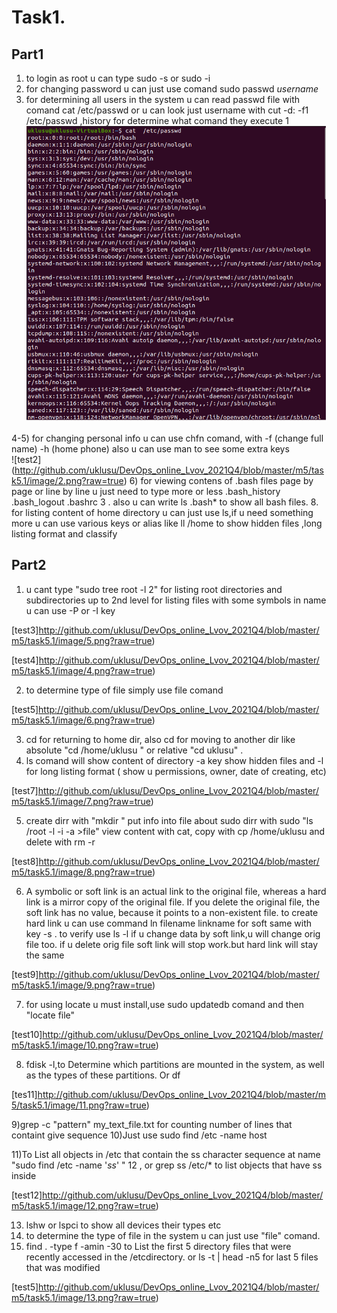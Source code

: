 # Task1.
## Part1
1) to login as root u can type sudo -s or sudo -i
2) for changing password u can just use comand sudo passwd *username* 
3) for determining all users in the system u can read passwd file with comand  cat /etc/passwd or u can look just username with cut -d: -f1 /etc/passwd   ,history for determine what comand they execute  1
![test1](http://github.com/uklusu/DevOps_online_Lvov_2021Q4/blob/master/m5/task5.1/image/1.png?raw=true)



4-5) for changing personal info u can use  chfn comand, with -f (change full name) -h (home phone) also u can use man to see some extra keys  
![test2]
(http://github.com/uklusu/DevOps_online_Lvov_2021Q4/blob/master/m5/task5.1/image/2.png?raw=true)
6) for viewing contens of .bash files page by page or line by line   u just need to type more or less .bash_history   .bash_logout   .bashrc 3 . also u can write ls .bash* to show all bash files. 
8.   for listing content of home directory u can just use ls,if u need something more u can use various keys or alias like ll /home to show hidden files ,long listing format and classify

## Part2 
1)  u cant type "sudo tree root -l 2" for listing root directories and subdirectories up to 2nd level
for listing files with some symbols in name u can use -P or -I key  


[test3]http://github.com/uklusu/DevOps_online_Lvov_2021Q4/blob/master/m5/task5.1/image/5.png?raw=true)


[test4]http://github.com/uklusu/DevOps_online_Lvov_2021Q4/blob/master/m5/task5.1/image/4.png?raw=true)

2) to determine type of file simply use file comand  

[test5]http://github.com/uklusu/DevOps_online_Lvov_2021Q4/blob/master/m5/task5.1/image/6.png?raw=true)


3) cd  for returning to home dir,  also cd for moving to another dir like absolute "cd /home/uklusu " or relative "cd uklusu" . 
4) ls comand will show content of directory -a key show hidden files and -l for long listing format ( show u permissions, owner, date of creating, etc) 


[test7]http://github.com/uklusu/DevOps_online_Lvov_2021Q4/blob/master/m5/task5.1/image/7.png?raw=true)


5) create dirr with "mkdir " put info into file about sudo dirr with sudo "ls /root -l -i -a >file"  view content with cat, copy with cp /home/uklusu  and delete with rm -r  

[test8]http://github.com/uklusu/DevOps_online_Lvov_2021Q4/blob/master/m5/task5.1/image/8.png?raw=true)

6) A symbolic or soft link is an actual link to the original file, whereas a hard link is a mirror copy of the original file. If you delete the original file, the soft link has no value, because it points to a non-existent file.       to create hard link u can use command  ln filename linkname for soft same with key -s . to verify use ls -l  if u change data by soft link,u will change orig file too.  if u delete orig file soft link will stop work.but hard link will stay the same 

[test9]http://github.com/uklusu/DevOps_online_Lvov_2021Q4/blob/master/m5/task5.1/image/9.png?raw=true)

7) for using locate u must install,use sudo updatedb comand and then "locate file" 


[test10]http://github.com/uklusu/DevOps_online_Lvov_2021Q4/blob/master/m5/task5.1/image/10.png?raw=true)


8)  fdisk -l,to  Determine which partitions are mounted in the system, as well as the types of these partitions. Or df    

[tes11]http://github.com/uklusu/DevOps_online_Lvov_2021Q4/blob/master/m5/task5.1/image/11.png?raw=true)

9)grep -c "pattern" my_text_file.txt for counting number of lines  that containt give sequence
10)Just use sudo find /etc -name host


 11)To List all objects in /etc that contain the ss character  sequence at name  "sudo find /etc -name '*ss*' " 12 , or  grep ss /etc/*  to list objects that have ss inside

[test12]http://github.com/uklusu/DevOps_online_Lvov_2021Q4/blob/master/m5/task5.1/image/12.png?raw=true)

13) lshw or lspci to show all devices their types etc
14) to determine the type of file in the system u can just use "file" comand.
15) find . -type f -amin -30  to List the first 5 directory files that were recently accessed in the /etcdirectory.  or ls -t | head -n5 for last 5 files that was modified 

[test5]http://github.com/uklusu/DevOps_online_Lvov_2021Q4/blob/master/m5/task5.1/image/13.png?raw=true)
